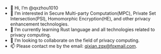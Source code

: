- 👋 Hi, I’m @qxzhou1010
- 👀 I’m interested in Secure Multi-party Computation(MPC), Private Set Intersection(PSI), Homomorphic Encryption(HE), and other privacy enhancement technologies. 
- 🌱 I’m currently learning Rust language and all technologies related to privacy computing.
- 💞️ I’m looking to collaborate on the field of privacy computing.
- 📫 Please contact me by the email: qixian.zqx@foxmail.com.

<!---
qxzhou1010/qxzhou1010 is a ✨ special ✨ repository because its `README.md` (this file) appears on your GitHub profile.
You can click the Preview link to take a look at your changes.
--->
